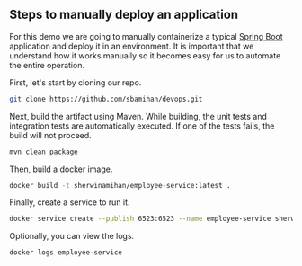 ## Steps to manually deploy an application

For this demo we are going to manually containerize a typical [Spring Boot](https://spring.io/projects/spring-boot) application and deploy it in an environment. It is important that we understand how it works manually so it becomes easy for us to automate the entire operation.

First, let's start by cloning our repo.

```bash
git clone https://github.com/sbamihan/devops.git
```

Next, build the artifact using Maven. While building, the unit tests and integration tests are automatically executed. If one of the tests fails, the build will not proceed.

```bash
mvn clean package
```

Then, build a docker image.

```bash
docker build -t sherwinamihan/employee-service:latest .
```

Finally, create a service to run it.
```bash
docker service create --publish 6523:6523 --name employee-service sherwinamihan/employee-service:latest
```

Optionally, you can view the logs.
```bash
docker logs employee-service
```